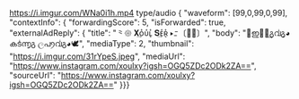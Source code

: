 
https://i.imgur.com/WNa0i1h.mp4  type/audio { "waveform": [99,0,99,0,99], "contextInfo": { "forwardingScore": 5, "isForwarded": true, "externalAdReply": { "title": "⺀𑁍 𝚾͢ᴏ᪳ᴜ᪳ʟ᷏᪳ 𝐒͢ᴇ᪳ʀ᷏᪳ ▸ᝃ〔💍🍓〕", "body": "🍃ഇ͎ꫧ᪳͢გവ᪳გ͎◕ കട᪳൬͎გ ලപꪆവ᪳გ◕🕊️", "mediaType": 2, "thumbnail": "https://i.imgur.com/31rYpeS.jpeg", "mediaUrl": "https://www.instagram.com/xoulxy?igsh=OGQ5ZDc2ODk2ZA==", "sourceUrl": "https://www.instagram.com/xoulxy?igsh=OGQ5ZDc2ODk2ZA==" }}}
